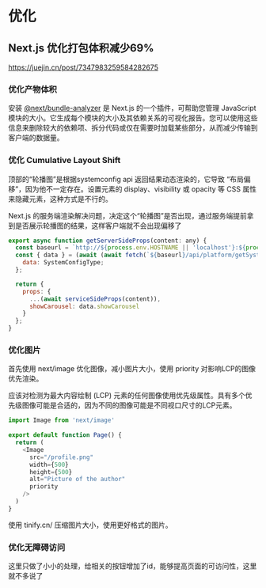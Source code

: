# 优化

## Next.js 优化打包体积减少69%

https://juejin.cn/post/7347983259584282675

### 优化产物体积

安装 [@next/bundle-analyzer](https://www.npmjs.com/package/@next/bundle-analyzer) 是 Next.js 的一个插件，可帮助您管理 JavaScript 模块的大小。它生成每个模块的大小及其依赖关系的可视化报告。您可以使用这些信息来删除较大的依赖项、拆分代码或仅在需要时加载某些部分，从而减少传输到客户端的数据量。

### 优化 Cumulative Layout Shift

顶部的“轮播图”是根据systemconfig api 返回结果动态渲染的，它导致 “布局偏移”，因为他不一定存在。设置元素的 display、visibility 或 opacity 等 CSS 属性来隐藏元素，这种方式是不行的。

Next.js 的服务端渲染解决问题，决定这个“轮播图”是否出现，通过服务端提前拿到是否展示轮播图的结果，这样客户端就不会出现偏移了

```js
export async function getServerSideProps(content: any) {
  const baseurl = `http://${process.env.HOSTNAME || 'localhost'}:${process.env.PORT || 3000}`;
  const { data } = (await (await fetch(`${baseurl}/api/platform/getSystemConfig`)).json()) as {
    data: SystemConfigType;
  };

  return {
    props: {
      ...(await serviceSideProps(content)),
      showCarousel: data.showCarousel
    }
  };
}
```

### 优化图片

首先使用 next/image 优化图像，减小图片大小，使用 priority 对影响LCP的图像优先渲染。

应该对检测为最大内容绘制 (LCP) 元素的任何图像使用优先级属性。具有多个优先级图像可能是合适的，因为不同的图像可能是不同视口尺寸的LCP元素。

```js
import Image from 'next/image'
 
export default function Page() {
  return (
    <Image
      src="/profile.png"
      width={500}
      height={500}
      alt="Picture of the author"
      priority
    />
  )
}
```

使用 tinify.cn/ 压缩图片大小，使用更好格式的图片。

### 优化无障碍访问

这里只做了小小的处理，给相关的按钮增加了id，能够提高页面的可访问性，这里就不多说了
